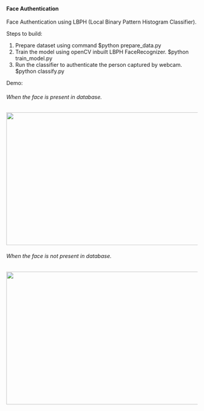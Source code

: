 #### Face Authentication 
Face Authentication using LBPH (Local Binary Pattern Histogram Classifier).

Steps to build:
1. Prepare dataset using command $python prepare_data.py
2. Train the model using openCV inbuilt LBPH FaceRecognizer. $python train_model.py
3. Run the classifier to authenticate the person captured by webcam. $python classify.py

Demo:

###### When the face is present in database.
<img src="https://raw.githubusercontent.com/yogeshchandra12345/Face-Recognition/master/face_recognize_correct.png" width="700" height="350">


###### When the face is not present in database.
<img src="https://raw.githubusercontent.com/yogeshchandra12345/Face-Recognition/master/face_not_matched.png" width="700" height="350">
